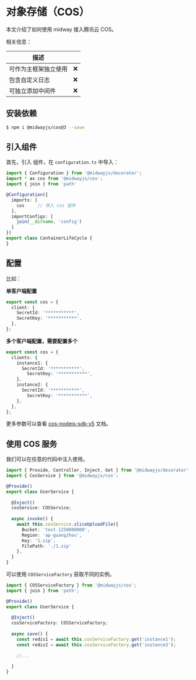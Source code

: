 # 对象存储（COS）

本文介绍了如何使用 midway 接入腾讯云 COS。



相关信息：

| 描述                 |      |
| -------------------- | ---- |
| 可作为主框架独立使用 | ❌    |
| 包含自定义日志       | ❌    |
| 可独立添加中间件     | ❌    |



## 安装依赖

```bash
$ npm i @midwayjs/cos@3 --save
```

## 引入组件


首先，引入 组件，在 `configuration.ts` 中导入：

```typescript
import { Configuration } from '@midwayjs/decorator';
import * as cos from '@midwayjs/cos';	
import { join } from 'path'

@Configuration({
  imports: [
    cos		// 导入 cos 组件
  ],
  importConfigs: [
    join(__dirname, 'config')
  ]
})
export class ContainerLifeCycle {
}
```


## 配置

比如：


**单客户端配置**
```typescript
export const cos = {
  client: {
    SecretId: '***********',
    SecretKey: '***********',
  },
};
```


**多个客户端配置，需要配置多个**

```typescript
export const cos = {
  clients: {
    instance1: {
      SecretId: '***********',
    	SecretKey: '***********',
    },
    instance2: {
      SecretId: '***********',
    	SecretKey: '***********',
    },
  },
};
```
更多参数可以查看 [cos-nodejs-sdk-v5](https://github.com/tencentyun/cos-nodejs-sdk-v5) 文档。


## 使用 COS 服务


我们可以在任意的代码中注入使用。
```typescript
import { Provide, Controller, Inject, Get } from '@midwayjs/decorator';
import { CosService } from '@midwayjs/cos';

@Provide()
export class UserService {
  
  @Inject()
  cosService: COSService;
  
  async invoke() {
    await this.cosService.sliceUploadFile({
      Bucket: 'test-1250000000',
      Region: 'ap-guangzhou',
      Key: '1.zip',
      FilePath: './1.zip'
    },
  }
}
```


可以使用 `COSServiceFactory` 获取不同的实例。
```typescript
import { COSServiceFactory } from '@midwayjs/cos';
import { join } from 'path';

@Provide()
export class UserService {
  
  @Inject()
  cosServiceFactory: COSServiceFactory;
  
  async save() {
    const redis1 = await this.cosServiceFactory.get('instance1');
    const redis2 = await this.cosServiceFactory.get('instance3');
    
    //...
   
  }
}
```

